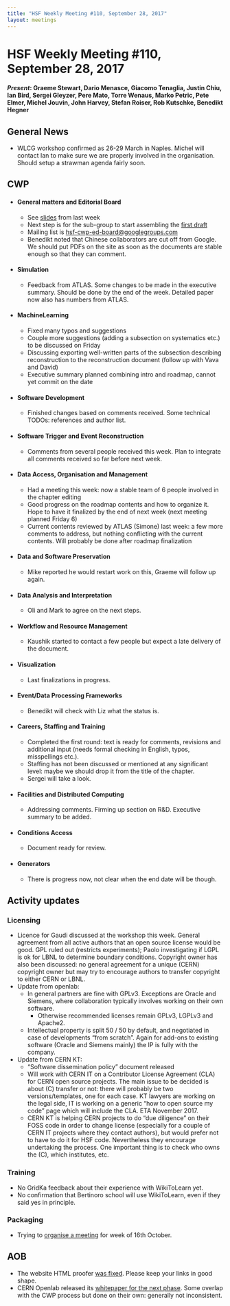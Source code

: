 ```yaml
---
title: "HSF Weekly Meeting #110, September 28, 2017"
layout: meetings
---
```


# HSF Weekly Meeting #110, September 28, 2017

#### *Present*: Graeme Stewart, Dario Menasce, Giacomo Tenaglia, Justin Chiu, Ian Bird, Sergei Gleyzer, Pere Mato, Torre Wenaus, Marko Petric, Pete Elmer, Michel Jouvin, John Harvey, Stefan Roiser, Rob Kutschke, Benedikt Hegner


## General News

- WLCG workshop confirmed as 26-29 March in Naples. Michel will contact Ian to make sure we are properly involved in the organisation. Should setup a strawman agenda fairly soon. 

## CWP

-   #### General matters and Editorial Board
    - See [slides](https://indico.cern.ch/event/667285/contributions/2727738/attachments/1526808/2389640/CWP_Editorial_Board_2017-09-21.pdf) from last week
    - Next step is for the sub-group to start assembling the [first draft](https://docs.google.com/document/d/1rcPIJQc3LNAh5tjHKjfuq80StrMO5ksiLwhDlJzeg9U/edit?usp=sharing)
    - Mailing list is [hsf-cwp-ed-board@googlegroups.com](mailto:hsf-cwp-ed-board@googlegroups.com)
    - Benedikt noted that Chinese collaborators are cut off from Google. We should put PDFs on the site as soon as the documents are stable enough so that they can comment.

-   #### Simulation
    - Feedback from ATLAS. Some changes to be made in the executive summary. Should be done by the end of the week. Detailed paper now also has numbers from ATLAS.

-   #### MachineLearning
    - Fixed many typos and suggestions
    - Couple more suggestions (adding a subsection on systematics etc.)  to be discussed on Friday
    - Discussing exporting well-written parts of the subsection describing reconstruction to the reconstruction document (follow up with Vava and David)
    - Executive summary planned combining intro and roadmap, cannot yet commit on the date

-   #### Software Development
    - Finished changes based on comments received. Some technical TODOs: references and author list.

-   #### Software Trigger and Event Reconstruction
    - Comments from several people received this week. Plan to integrate all comments received so far before next week.

-   #### Data Access, Organisation and Management
    - Had a meeting this week: now a stable team of 6 people involved in the chapter editing
    - Good progress on the roadmap contents and how to organize it. Hope to have it finalized by the end of next week (next meeting planned Friday 6)
    - Current contents reviewed by ATLAS (Simone) last week: a few more comments to address, but nothing conflicting with the current contents. Will probably be done after roadmap finalization

-   #### Data and Software Preservation
    - Mike reported he would restart work on this, Graeme will follow up again.

-   #### Data Analysis and Interpretation
    - Oli and Mark to agree on the next steps.

-   #### Workflow and Resource Management
    - Kaushik started to contact a few people but expect a late delivery of the document. 

-   #### Visualization
    - Last finalizations in progress.

-   #### Event/Data Processing Frameworks
    - Benedikt will check with Liz what the status is.

-   #### Careers, Staffing and Training
    - Completed the first round: text is ready for comments, revisions and additional input (needs formal checking in English, typos, misspellings etc.). 
    - Staffing has not been discussed or mentioned at any significant level: maybe we should drop it from the title of the chapter.
    - Sergei will take a look.

-   #### Facilities and Distributed Computing
    - Addressing comments. Firming up section on R&D. Executive summary to be added.

-   #### Conditions Access
    - Document ready for review.

-   #### Generators
    - There is progress now, not clear when the end date will be though.

## Activity updates

### Licensing
- Licence for Gaudi discussed at the workshop this week. General agreement from all active authors that an open source license would be good. GPL ruled out (restricts experiments); Paolo investigating if LGPL is ok for LBNL to determine boundary conditions. Copyright owner has also been discussed: no general agreement for a unique (CERN) copyright owner but may try to encourage authors to transfer copyright to either CERN or LBNL.
- Update from openlab:
    - In general partners are fine with GPLv3. Exceptions are Oracle and Siemens, where collaboration typically involves working on their own software.
        - Otherwise recommended licenses remain GPLv3, LGPLv3 and Apache2.
    - Intellectual property is split 50 / 50 by default, and negotiated in case of developments “from scratch”. Again for add-ons to existing software (Oracle and Siemens mainly) the IP is fully with the company.
- Update from CERN KT:
    - “Software dissemination policy” document released
    - Will work with CERN IT on a Contributor License Agreement (CLA) for CERN open source projects. The main issue to be decided is about (C) transfer or not: there will probably be two versions/templates, one for each case. KT lawyers are working on the legal side, IT is working on a generic “how to open source my code” page which will include the CLA. ETA November 2017.
    - CERN KT is helping CERN projects to do “due diligence” on their FOSS code in order to change license (especially for a couple of CERN IT projects where they contact authors), but would prefer not to have to do it for HSF code. Nevertheless they encourage undertaking the process. One important thing is to check who owns the (C), which institutes, etc.

### Training
- No GridKa feedback about their experience with WikiToLearn yet.
- No confirmation that Bertinoro school will use WikiToLearn, even if they said yes in principle.

### Packaging
- Trying to [organise a meeting](http://doodle.com/poll/273b4xf25mquqmn6) for week of 16th October.
    
## AOB
- The website HTML proofer [was fixed](https://github.com/HSF/hsf.github.io/pull/162). Please keep your links in good shape.
- CERN Openlab released its [whitepaper for the next phase](http://openlab.cern/news/press-release-cern-openlab-tackles-ict-challenges-high-luminosity-lhc). Some overlap with the CWP process but done on their own: generally not inconsistent.


